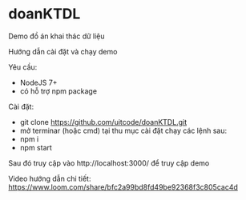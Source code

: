 # doanKTDL
Demo đồ án khai thác dữ liệu

Hướng dẫn cài đặt và chạy demo

Yêu cầu:
+ NodeJS 7+
+ có hỗ trợ npm package

Cài đặt:
+ git clone https://github.com/uitcode/doanKTDL.git
+ mở terminar (hoặc cmd) tại thu mục cài đặt chạy các lệnh sau:
+ npm i
+ npm start

Sau đó truy cập vào http://localhost:3000/ để truy cập demo

Video hướng dẫn chi tiết: https://www.loom.com/share/bfc2a99bd8fd49be92368f3c805cac4d
